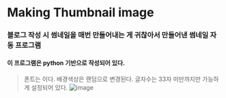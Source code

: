 # Making Thumbnail image
### 블로그 작성 시 썸네일을 매번 만들어내는 게 귀찮아서 만들어낸 썸네일 자동 프로그램
#### 이 프로그램은 python 기반으로 작성되어 있다.
> 폰트는 이다.
> 배경색상은 랜덤으로 변경된다.
> 글자수는 33자 미만까지만 가능하게 설정되어 있다.
![image](https://user-images.githubusercontent.com/47666431/111150411-68edb500-85d1-11eb-9053-3ccc0e4f1213.png)
